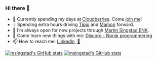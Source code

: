 ### Hi there 👋

- 🔭  Currently spending my days at <a href='https://www.cloudberries.no' target="_blank" rel="noopener noreferrer">Cloudberries</a>. Come <a href='https://www.cloudberries.no/ledig-stilling' target="_blank" rel="noopener noreferrer">join me</a>!
- 💡  Spending extra hours driving <a href="https://tipio.no" target="_blank" rel="noopener noreferrer">Tipio</a> and <a href="https://mamon.no" target="_blank" rel="noopener noreferrer">Mamon</a> forward.
- 👀  I’m always open for new projects through <a href='mailto:martin@smail.no?subject=Found you on GitHub and wanted to take a chat!'>Martin Singstad ENK</a>. 
- 🌱  Come learn new things with me: <a href='https://discord.gg/z5TXt2J' target="_blank" rel="noopener noreferrer">Discord - Norsk programmering</a>
- 📫  How to reach me: <a href='https://no.linkedin.com/in/msingstad' target="_blank" rel="noopener noreferrer">LinkedIn</a>, <a href='mailto:martin@smail.no?subject=Found you on GitHub and wanted to take a chat!'>📧</a>

[![msingstad's GitHub stats](https://github-readme-stats.vercel.app/api?username=msingstad&count_private=true&show_icons=true&hide=issues,stars)](https://github.com/anuraghazra/github-readme-stats#gh-light-mode-only)
[![msingstad's GitHub stats](https://github-readme-stats.vercel.app/api?username=msingstad&count_private=true&show_icons=true&hide=issues,stars&theme=dark)](https://github.com/anuraghazra/github-readme-stats#gh-dark-mode-only)
